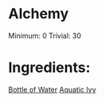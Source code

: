 <!-- TITLE: Potion Of Aquatic Ivy -->
<!-- SUBTITLE: A potion made of water and aquatic ivy -->


# Alchemy
Minimum: 0
Trivial: 30
# Ingredients:
[Bottle of Water](bottle-of-water)
[Aquatic Ivy](aquatic-ivy)